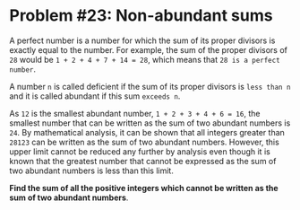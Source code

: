 # Problem #23: Non-abundant sums
A perfect number is a number for which the sum of its proper divisors is exactly equal to the number. For example, the sum of the proper divisors of `28` would be `1 + 2 + 4 + 7 + 14 = 28`, which means that `28 is a perfect number`.

A number `n` is called deficient if the sum of its proper divisors is `less than n` and it is called abundant if this sum `exceeds n`.

As `12` is the smallest abundant number, `1 + 2 + 3 + 4 + 6 = 16`, the smallest number that can be written as the sum of two abundant numbers is `24`. By mathematical analysis, it can be shown that all integers greater than `28123` can be written as the sum of two abundant numbers. However, this upper limit cannot be reduced any further by analysis even though it is known that the greatest number that cannot be expressed as the sum of two abundant numbers is less than this limit.

**Find the sum of all the positive integers which cannot be written as the sum of two abundant numbers**.